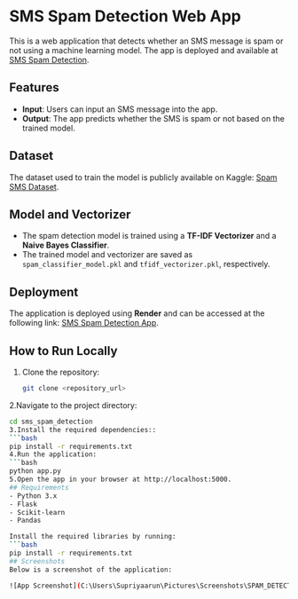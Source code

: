 # SMS Spam Detection Web App
This is a web application that detects whether an SMS message is spam or not using a machine learning model. The app is deployed and available at [SMS Spam Detection](https://sms-spam-8r68.onrender.com).
## Features
- **Input**: Users can input an SMS message into the app.
- **Output**: The app predicts whether the SMS is spam or not based on the trained model.
## Dataset
The dataset used to train the model is publicly available on Kaggle: [Spam SMS Dataset](https://www.kaggle.com/datasets/tmehul/spamcsv).

## Model and Vectorizer
- The spam detection model is trained using a **TF-IDF Vectorizer** and a **Naive Bayes Classifier**.
- The trained model and vectorizer are saved as `spam_classifier_model.pkl` and `tfidf_vectorizer.pkl`, respectively.

## Deployment
The application is deployed using **Render** and can be accessed at the following link: [SMS Spam Detection App](https://sms-spam-8r68.onrender.com).

## How to Run Locally
1. Clone the repository:
   ```bash
   git clone <repository_url>
2.Navigate to the project directory:
 ```bash
 cd sms_spam_detection
3.Install the required dependencies::
```bash
 pip install -r requirements.txt
4.Run the application:
```bash
 python app.py
5.Open the app in your browser at http://localhost:5000.
## Requirements
- Python 3.x
- Flask
- Scikit-learn
- Pandas

Install the required libraries by running:
```bash
pip install -r requirements.txt
## Screenshots
Below is a screenshot of the application:

![App Screenshot](C:\Users\Supriyaarun\Pictures\Screenshots\SPAM_DETECTOR.png)


